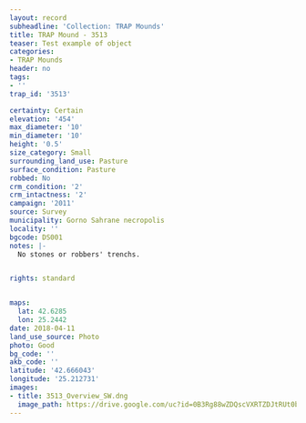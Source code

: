```yaml
---
layout: record
subheadline: 'Collection: TRAP Mounds'
title: TRAP Mound - 3513
teaser: Test example of object
categories:
- TRAP Mounds
header: no
tags:
- ''
trap_id: '3513'

certainty: Certain
elevation: '454'
max_diameter: '10'
min_diameter: '10'
height: '0.5'
size_category: Small
surrounding_land_use: Pasture
surface_condition: Pasture
robbed: No
crm_condition: '2'
crm_intactness: '2'
campaign: '2011'
source: Survey
municipality: Gorno Sahrane necropolis
locality: ''
bgcode: DS001
notes: |-
  No stones or robbers' trenchs.


rights: standard


maps:
  lat: 42.6285
  lon: 25.2442
date: 2018-04-11
land_use_source: Photo
photo: Good
bg_code: ''
akb_code: ''
latitude: '42.666043'
longitude: '25.212731'
images:
- title: 3513_Overview_SW.dng
  image_path: https://drive.google.com/uc?id=0B3Rg88wZDQscVXRTZDJtRUt0b00
---
```

